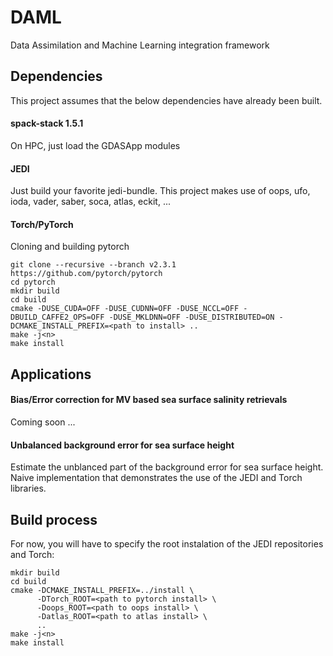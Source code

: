 # DAML
Data Assimilation and Machine Learning integration framework

## Dependencies
This project assumes that the below dependencies have already been built.

#### spack-stack 1.5.1
On HPC, just load the GDASApp modules

#### JEDI
Just build your favorite jedi-bundle. This project makes use of
oops, ufo, ioda, vader, saber, soca, atlas, eckit, ...

####  Torch/PyTorch
Cloning and building pytorch

```
git clone --recursive --branch v2.3.1 https://github.com/pytorch/pytorch
cd pytorch
mkdir build
cd build
cmake -DUSE_CUDA=OFF -DUSE_CUDNN=OFF -DUSE_NCCL=OFF -DBUILD_CAFFE2_OPS=OFF -DUSE_MKLDNN=OFF -DUSE_DISTRIBUTED=ON -DCMAKE_INSTALL_PREFIX=<path to install> ..
make -j<n>
make install
```

## Applications

#### Bias/Error correction for MV based sea surface salinity retrievals
Coming soon ...

#### Unbalanced background error for sea surface height
Estimate the unblanced part of the background error for sea surface height.
Naive implementation that demonstrates the use of the JEDI and Torch libraries.

## Build process
For now, you will have to specify the root instalation of the JEDI repositories and Torch:

```
mkdir build
cd build
cmake -DCMAKE_INSTALL_PREFIX=../install \
      -DTorch_ROOT=<path to pytorch install> \
      -Doops_ROOT=<path to oops install> \
      -Datlas_ROOT=<path to atlas install> \
      ..
make -j<n>
make install
```
